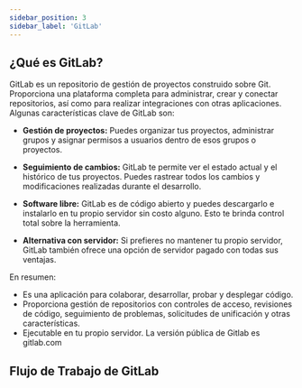 ```yaml
---
sidebar_position: 3
sidebar_label: 'GitLab'
---
```


## ¿Qué es GitLab?

GitLab es un repositorio de gestión de proyectos construido sobre Git. Proporciona una plataforma completa para administrar, crear y conectar repositorios, así como para realizar integraciones con otras aplicaciones. Algunas características clave de GitLab son:

- **Gestión de proyectos:** Puedes organizar tus proyectos, administrar grupos y asignar permisos a usuarios dentro de esos grupos o proyectos.

- **Seguimiento de cambios:** GitLab te permite ver el estado actual y el histórico de tus proyectos. Puedes rastrear todos los cambios y modificaciones realizadas durante el desarrollo.

- **Software libre:** GitLab es de código abierto y puedes descargarlo e instalarlo en tu propio servidor sin costo alguno. Esto te brinda control total sobre la herramienta.

- **Alternativa con servidor:** Si prefieres no mantener tu propio servidor, GitLab también ofrece una opción de servidor pagado con todas sus ventajas.

En resumen:

- Es una aplicación para colaborar, desarrollar, probar y desplegar código.
- Proporciona gestión de repositorios con controles de acceso, revisiones de código, seguimiento de problemas, solicitudes de unificación y otras características.
- Ejecutable en tu propio servidor. La versión pública de Gitlab es gitlab.com

## Flujo de Trabajo de GitLab

